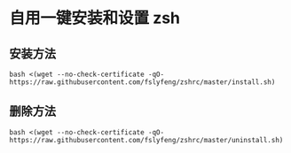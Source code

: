 # 自用一键安装和设置 zsh

## 安装方法

    bash <(wget --no-check-certificate -qO- https://raw.githubusercontent.com/fslyfeng/zshrc/master/install.sh)

## 删除方法

    bash <(wget --no-check-certificate -qO- https://raw.githubusercontent.com/fslyfeng/zshrc/master/uninstall.sh)
